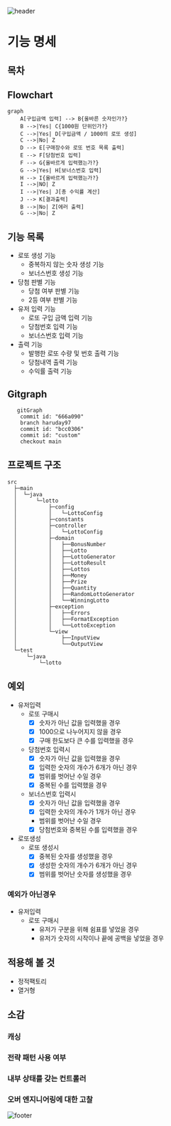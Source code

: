 ![header](https://capsule-render.vercel.app/api?type=wave&color=gradient&height=300&section=header&text=Hi%20there!&fontSize=60)

# 기능 명세

## 목차

## Flowchart

```mermaid
graph
    A[구입금액 입력] --> B{올바른 숫자인가?}
    B -->|Yes| C{1000원 단위인가?}
    C -->|Yes| D[구입금액 / 1000의 로또 생성]
    C -->|No| Z
    D --> E[구매장수와 로또 번호 목록 출력]
    E --> F[당첨번호 입력]
    F --> G{올바르게 입력했는가?}
    G -->|Yes| H[보너스번호 입력]
    H --> I{올바르게 입력했는가?}
    I -->|NO| Z
    I -->|Yes| J[총 수익률 계산]
    J --> K[결과출력]
    B -->|No| Z[에러 출력]
    G -->|No| Z
```

## 기능 목록

- 로또 생성 기능
    - 중복하지 않는 숫자 생성 기능
    - 보너스번호 생성 기능
- 당첨 판별 기능
    - 당첨 여부 판별 기능
    - 2등 여부 판별 기능
- 유저 입력 기능
    - 로또 구입 금액 입력 기능
    - 당첨번호 입력 기능
    - 보너스번호 입력 기능
- 출력 기능
    - 발행한 로또 수량 및 번호 출력 기능
    - 당첨내역 출력 기능
    - 수익률 출력 기능

## Gitgraph

```mermaid
   gitGraph
    commit id: "666a090"
    branch haruday97
    commit id: "bcc0306"
    commit id: "custom"
    checkout main
```

## 프로젝트 구조

```
src
  ├─main
  │  └─java
  │      └─lotto
  │          ├─config
  │          │   └─LottoConfig
  │          ├─constants
  │          ├─controller
  │          │   └─LottoConfig
  │          ├─domain
  │          │   ├──BonusNumber
  │          │   ├──Lotto
  │          │   ├──LottoGenerator
  │          │   ├──LottoResult
  │          │   ├──Lottos
  │          │   ├──Money
  │          │   ├──Prize
  │          │   ├──Quantity
  │          │   ├──RandomLottoGenerator
  │          │   └──WinningLotto
  │          ├─exception
  │          │   ├──Errors
  │          │   ├──FormatException
  │          │   └──LottoException
  │          └─view
  │              ├──InputView
  │              └──OutputView
  └─test
      └─java
          └─lotto
```

## 예외

- 유저입력
    - 로또 구매시
        - [x] 숫자가 아닌 값을 입력했을 경우
        - [x] 1000으로 나누어지지 않을 경우
        - [x] 구매 한도보다 큰 수를 입력했을 경우
    - 당첨번호 입력시
        - [x] 숫자가 아닌 값을 입력했을 경우
        - [x] 입력한 숫자의 개수가 6개가 아닌 경우
        - [x] 범위를 벗어난 수일 경우
        - [x] 중복된 수를 입력했을 경우
    - 보너스번호 입력시
        - [x] 숫자가 아닌 값을 입력했을 경우
        - [x] 입력한 숫자의 개수가 1개가 아닌 경우
        - 범위를 벗어난 수일 경우
        - [x] 당첨번호와 중복된 수를 입력했을 경우
- 로또생성
    - 로또 생성시
        - [x] 중복된 숫자를 생성했을 경우
        - [x] 생성한 숫자의 개수가 6개가 아닌 경우
        - [x] 범위를 벗어난 숫자를 생성했을 경우

### 예외가 아닌경우

- 유저입력
    - 로또 구매시
        - 유저가 구분을 위해 쉼표를 넣었을 경우
        - 유저가 숫자의 시작이나 끝에 공백을 넣었을 경우

## 적용해 볼 것

- 정적팩토리
- 열거형

## 소감

### 캐싱

### 전략 패턴 사용 여부

### 내부 상태를 갖는 컨트롤러

### 오버 엔지니어링에 대한 고찰

![footer](https://capsule-render.vercel.app/api?type=wave&color=gradient&height=300&section=footer&text=Thank%20you%20for%20reading!&fontSize=60)